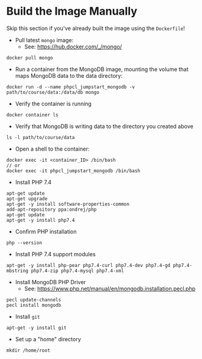 # Build the Image Manually
Skip this section if you've already built the image using the `Dockerfile`!

* Pull latest `mongo` image:
  * See: https://hub.docker.com/_/mongo/
```
docker pull mongo
```
* Run a container from the MongoDB image, mounting the volume that maps MongoDB data to the data directory:
```
docker run -d --name phpcl_jumpstart_mongodb -v path/to/course/data:/data/db mongo
```
* Verify the container is running
```
docker container ls
```
* Verify that MongoDB is writing data to the directory you created above
```
ls -l path/to/course/data
```
* Open a shell to the container:
```
docker exec -it <container_ID> /bin/bash
// or
docker exec -it phpcl_jumpstart_mongodb /bin/bash
```
* Install PHP 7.4
```
apt-get update
apt-get upgrade
apt-get -y install software-properties-common
add-apt-repository ppa:ondrej/php
apt-get update
apt-get -y install php7.4
```
* Confirm PHP installation
```
php --version
```
* Install PHP 7.4 support modules
```
apt-get -y install php-pear php7.4-curl php7.4-dev php7.4-gd php7.4-mbstring php7.4-zip php7.4-mysql php7.4-xml
```
* Install MongoDB PHP Driver
  * See: https://www.php.net/manual/en/mongodb.installation.pecl.php
```
pecl update-channels
pecl install mongodb
```
* Install `git`
```
apt-get -y install git
```
* Set up a "home" directory
```
mkdir /home/root
```

